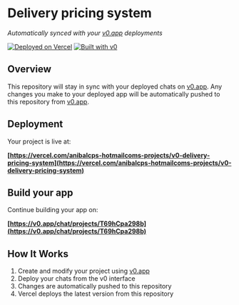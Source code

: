 # Delivery pricing system

*Automatically synced with your [v0.app](https://v0.app) deployments*

[![Deployed on Vercel](https://img.shields.io/badge/Deployed%20on-Vercel-black?style=for-the-badge&logo=vercel)](https://vercel.com/anibalcps-hotmailcoms-projects/v0-delivery-pricing-system)
[![Built with v0](https://img.shields.io/badge/Built%20with-v0.app-black?style=for-the-badge)](https://v0.app/chat/projects/T69hCpa298b)

## Overview

This repository will stay in sync with your deployed chats on [v0.app](https://v0.app).
Any changes you make to your deployed app will be automatically pushed to this repository from [v0.app](https://v0.app).

## Deployment

Your project is live at:

**[https://vercel.com/anibalcps-hotmailcoms-projects/v0-delivery-pricing-system](https://vercel.com/anibalcps-hotmailcoms-projects/v0-delivery-pricing-system)**

## Build your app

Continue building your app on:

**[https://v0.app/chat/projects/T69hCpa298b](https://v0.app/chat/projects/T69hCpa298b)**

## How It Works

1. Create and modify your project using [v0.app](https://v0.app)
2. Deploy your chats from the v0 interface
3. Changes are automatically pushed to this repository
4. Vercel deploys the latest version from this repository